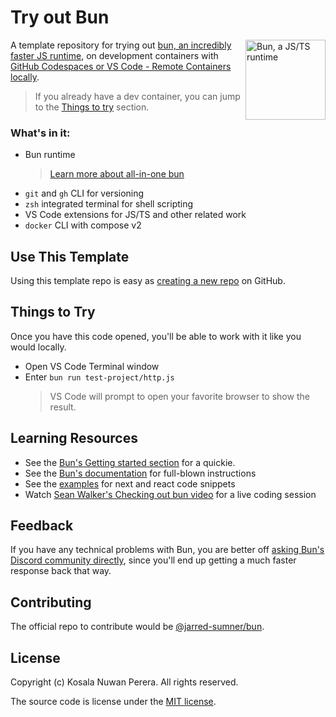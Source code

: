 # Try out Bun

[<img align="right" alt="Bun, a JS/TS runtime" width="128rem" src="https://camo.githubusercontent.com/cc7b5924f05d4f0743ce6d7969405545cb997e58dec5f9d5f8718011c7d446ae/68747470733a2f2f62756e2e73682f6c6f676f4032782e706e67"  />](https://bun.sh)

A template repository for trying out [bun, an incredibly faster JS runtime](https://bun.sh), on development containers with [GitHub Codespaces or VS Code - Remote Containers locally](https://github.com/microsoft/vscode-dev-containers/#readme).

> If you already have a dev container, you can jump to the [Things to try](#things-to-try) section.

### What's in it:

- Bun runtime
  > [Learn more about all-in-one bun](https://bun.sh)
- `git` and `gh` CLI for versioning
- `zsh` integrated terminal for shell scripting
- VS Code extensions for JS/TS and other related work
- `docker` CLI with compose v2

## Use This Template

Using this template repo is easy as [creating a new repo](https://github.com/kosalanuwan/vscode-remote-try-bun/generate) on GitHub.

## Things to Try

Once you have this code opened, you'll be able to work with it like you would locally.

- Open VS Code Terminal window
- Enter `bun run test-project/http.js`
  > VS Code will prompt to open your favorite browser to show the result.

## Learning Resources

- See the [Bun's Getting started section](https://bun.sh/#getting-started) for a quickie.
- See the [Bun's documentation](https://github.com/Jarred-Sumner/bun#Reference) for full-blown instructions
- See the [examples](https://github.com/Jarred-Sumner/bun/tree/main/examples) for next and react code snippets
- Watch [Sean Walker's Checking out bun video](https://youtu.be/JrVzHq4l5us) for a live coding session

## Feedback

If you have any technical problems with Bun, you are better off [asking Bun's Discord community directly](https://bun.sh/discord), since you'll end up getting a much faster response back that way.

## Contributing

The official repo to contribute would be  [@jarred-sumner/bun](https://github.com/jarred-sumner/bun/#readme).

## License

Copyright (c) Kosala Nuwan Perera. All rights reserved.

The source code is license under the [MIT license](LICENSE).